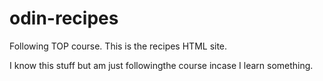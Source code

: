 # odin-recipes

Following TOP course.
This is the recipes HTML site.

I know this stuff but am just followingthe course incase I learn something.